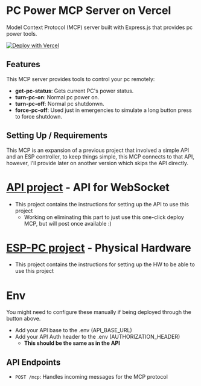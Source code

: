 # PC Power MCP Server on Vercel

Model Context Protocol (MCP) server built with Express.js that provides pc power tools.

[![Deploy with Vercel](https://vercel.com/button)](https://vercel.com/new/git/external?repository-url=https://github.com/diegogtz03/pc-power-mcp&project-name=pc-power-mcp&repository-name=pc-power-mcp)

## Features

This MCP server provides tools to control your pc remotely:

- **get-pc-status**: Gets current PC's power status.
- **turn-pc-on**: Normal pc power on.
- **turn-pc-off**: Normal pc shutdonwn.
- **force-pc-off**: Used just in emergencies to simulate a long button press to force shutdown.

## Setting Up / Requirements
This MCP is an expansion of a previous project that involved a simple API and an ESP controller, to keep things simple, this MCP connects to that API, however, I'll provide later on another version which skips the API directly.

# [API project](https://github.com/Diegogtz03/PCPower) - API for WebSocket
- This project contains the instructions for setting up the API to use this project
    - Working on eliminating this part to just use this one-click deploy MCP, but will post once available :)

# [ESP-PC project](https://github.com/Diegogtz03/ESP-PC) - Physical Hardware
- This project contains the instructions for setting up the HW to be able to use this project

# Env
You might need to configure these manually if being deployed through the button above.

- Add your API base to the .env (API_BASE_URL)
- Add your API Auth header to the .env (AUTHORIZATION_HEADER) 
    - **This should be the same as in the API**

## API Endpoints

- `POST /mcp`: Handles incoming messages for the MCP protocol
